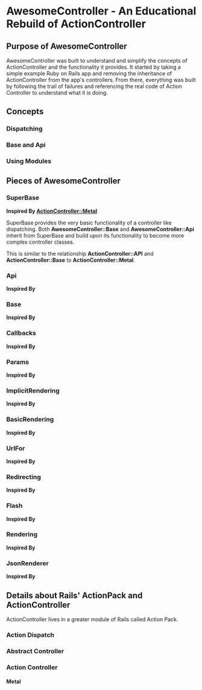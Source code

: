 # AwesomeController - An Educational Rebuild of ActionController
## Purpose of AwesomeController
AwesomeController was built to understand and simplify the concepts of ActionController and the functionality it provides. It started by taking a simple example Ruby on Rails app and removing the inheritance of ActionController from the app's controllers. From there, everything was built by following the trail of failures and referencing the real code of Action Controller to understand what it is doing.

## Concepts
### Dispatching
### Base and Api
### Using Modules

## Pieces of AwesomeController
### SuperBase
**Inspired By [ActionController::Metal](https://github.com/rails/rails/blob/master/actionpack/lib/action_controller/metal.rb)**

SuperBase provides the very basic functionality of a controller like dispatching. Both **AwesomeController::Base** and **AwesomeController::Api** inherit from SuperBase and build upon its functionality to become more complex controller classes.

This is similar to the relationship **ActionController::API** and **ActionController::Base** to **ActionController::Metal**.

### Api
**Inspired By []()**

### Base
**Inspired By []()**

### Callbacks
**Inspired By []()**

### Params
**Inspired By []()**

### ImplicitRendering
**Inspired By []()**

### BasicRendering
**Inspired By []()**

### UrlFor
**Inspired By []()**

### Redirecting
**Inspired By []()**

### Flash
**Inspired By []()**

### Rendering
**Inspired By []()**

### JsonRenderer
**Inspired By []()**


## Details about Rails' ActionPack and ActionController
ActionController lives in a greater module of Rails called Action Pack.
### Action Dispatch
### Abstract Controller
### Action Controller
#### Metal
